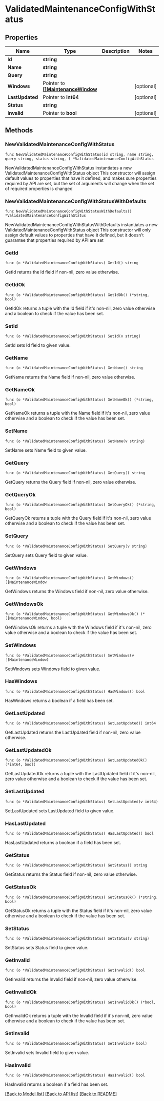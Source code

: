 # ValidatedMaintenanceConfigWithStatus

## Properties

Name | Type | Description | Notes
------------ | ------------- | ------------- | -------------
**Id** | **string** |  | 
**Name** | **string** |  | 
**Query** | **string** |  | 
**Windows** | Pointer to [**[]MaintenanceWindow**](MaintenanceWindow.md) |  | [optional] 
**LastUpdated** | Pointer to **int64** |  | [optional] 
**Status** | **string** |  | 
**Invalid** | Pointer to **bool** |  | [optional] 

## Methods

### NewValidatedMaintenanceConfigWithStatus

`func NewValidatedMaintenanceConfigWithStatus(id string, name string, query string, status string, ) *ValidatedMaintenanceConfigWithStatus`

NewValidatedMaintenanceConfigWithStatus instantiates a new ValidatedMaintenanceConfigWithStatus object
This constructor will assign default values to properties that have it defined,
and makes sure properties required by API are set, but the set of arguments
will change when the set of required properties is changed

### NewValidatedMaintenanceConfigWithStatusWithDefaults

`func NewValidatedMaintenanceConfigWithStatusWithDefaults() *ValidatedMaintenanceConfigWithStatus`

NewValidatedMaintenanceConfigWithStatusWithDefaults instantiates a new ValidatedMaintenanceConfigWithStatus object
This constructor will only assign default values to properties that have it defined,
but it doesn't guarantee that properties required by API are set

### GetId

`func (o *ValidatedMaintenanceConfigWithStatus) GetId() string`

GetId returns the Id field if non-nil, zero value otherwise.

### GetIdOk

`func (o *ValidatedMaintenanceConfigWithStatus) GetIdOk() (*string, bool)`

GetIdOk returns a tuple with the Id field if it's non-nil, zero value otherwise
and a boolean to check if the value has been set.

### SetId

`func (o *ValidatedMaintenanceConfigWithStatus) SetId(v string)`

SetId sets Id field to given value.


### GetName

`func (o *ValidatedMaintenanceConfigWithStatus) GetName() string`

GetName returns the Name field if non-nil, zero value otherwise.

### GetNameOk

`func (o *ValidatedMaintenanceConfigWithStatus) GetNameOk() (*string, bool)`

GetNameOk returns a tuple with the Name field if it's non-nil, zero value otherwise
and a boolean to check if the value has been set.

### SetName

`func (o *ValidatedMaintenanceConfigWithStatus) SetName(v string)`

SetName sets Name field to given value.


### GetQuery

`func (o *ValidatedMaintenanceConfigWithStatus) GetQuery() string`

GetQuery returns the Query field if non-nil, zero value otherwise.

### GetQueryOk

`func (o *ValidatedMaintenanceConfigWithStatus) GetQueryOk() (*string, bool)`

GetQueryOk returns a tuple with the Query field if it's non-nil, zero value otherwise
and a boolean to check if the value has been set.

### SetQuery

`func (o *ValidatedMaintenanceConfigWithStatus) SetQuery(v string)`

SetQuery sets Query field to given value.


### GetWindows

`func (o *ValidatedMaintenanceConfigWithStatus) GetWindows() []MaintenanceWindow`

GetWindows returns the Windows field if non-nil, zero value otherwise.

### GetWindowsOk

`func (o *ValidatedMaintenanceConfigWithStatus) GetWindowsOk() (*[]MaintenanceWindow, bool)`

GetWindowsOk returns a tuple with the Windows field if it's non-nil, zero value otherwise
and a boolean to check if the value has been set.

### SetWindows

`func (o *ValidatedMaintenanceConfigWithStatus) SetWindows(v []MaintenanceWindow)`

SetWindows sets Windows field to given value.

### HasWindows

`func (o *ValidatedMaintenanceConfigWithStatus) HasWindows() bool`

HasWindows returns a boolean if a field has been set.

### GetLastUpdated

`func (o *ValidatedMaintenanceConfigWithStatus) GetLastUpdated() int64`

GetLastUpdated returns the LastUpdated field if non-nil, zero value otherwise.

### GetLastUpdatedOk

`func (o *ValidatedMaintenanceConfigWithStatus) GetLastUpdatedOk() (*int64, bool)`

GetLastUpdatedOk returns a tuple with the LastUpdated field if it's non-nil, zero value otherwise
and a boolean to check if the value has been set.

### SetLastUpdated

`func (o *ValidatedMaintenanceConfigWithStatus) SetLastUpdated(v int64)`

SetLastUpdated sets LastUpdated field to given value.

### HasLastUpdated

`func (o *ValidatedMaintenanceConfigWithStatus) HasLastUpdated() bool`

HasLastUpdated returns a boolean if a field has been set.

### GetStatus

`func (o *ValidatedMaintenanceConfigWithStatus) GetStatus() string`

GetStatus returns the Status field if non-nil, zero value otherwise.

### GetStatusOk

`func (o *ValidatedMaintenanceConfigWithStatus) GetStatusOk() (*string, bool)`

GetStatusOk returns a tuple with the Status field if it's non-nil, zero value otherwise
and a boolean to check if the value has been set.

### SetStatus

`func (o *ValidatedMaintenanceConfigWithStatus) SetStatus(v string)`

SetStatus sets Status field to given value.


### GetInvalid

`func (o *ValidatedMaintenanceConfigWithStatus) GetInvalid() bool`

GetInvalid returns the Invalid field if non-nil, zero value otherwise.

### GetInvalidOk

`func (o *ValidatedMaintenanceConfigWithStatus) GetInvalidOk() (*bool, bool)`

GetInvalidOk returns a tuple with the Invalid field if it's non-nil, zero value otherwise
and a boolean to check if the value has been set.

### SetInvalid

`func (o *ValidatedMaintenanceConfigWithStatus) SetInvalid(v bool)`

SetInvalid sets Invalid field to given value.

### HasInvalid

`func (o *ValidatedMaintenanceConfigWithStatus) HasInvalid() bool`

HasInvalid returns a boolean if a field has been set.


[[Back to Model list]](../README.md#documentation-for-models) [[Back to API list]](../README.md#documentation-for-api-endpoints) [[Back to README]](../README.md)


